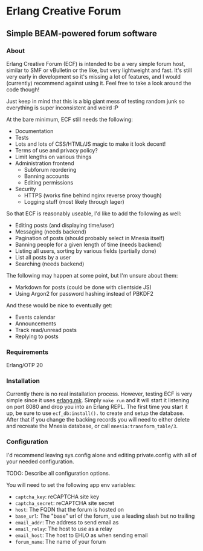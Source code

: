 # Erlang Creative Forum
## Simple BEAM-powered forum software

### About

Erlang Creative Forum (ECF) is intended to be a very simple forum host, similar
to SMF or vBulletin or the like, but very lightweight and fast. It's still very
early in development so it's missing a lot of features, and I would (currently)
recommend against using it. Feel free to take a look around the code though!

Just keep in mind that this is a big giant mess of testing random junk so
everything is super inconsistent and weird :P

At the bare minimum, ECF still needs the following:
* Documentation
* Tests
* Lots and lots of CSS/HTML/JS magic to make it look decent!
* Terms of use and privacy policy?
* Limit lengths on various things
* Administration frontend
    * Subforum reordering
    * Banning accounts
    * Editing permissions
* Security
    * HTTPS (works fine behind nginx reverse proxy though)
    * Logging stuff (most likely through lager)

So that ECF is reasonably useable, I'd like to add the following as well:
* Editing posts (and displaying time/user)
* Messaging (needs backend)
* Pagination of posts (should probably select in Mnesia itself)
* Banning people for a given length of time (needs backend)
* Listing all users, sorting by various fields (partially done)
* List all posts by a user
* Searching (needs backend)

The following may happen at some point, but I'm unsure about them:
* Markdown for posts (could be done with clientside JS)
* Using Argon2 for password hashing instead of PBKDF2

And these would be nice to eventually get:
* Events calendar
* Announcements
* Track read/unread posts
* Replying to posts

### Requirements
Erlang/OTP 20


### Installation
Currently there is no real installation process. However, testing ECF is very
simple since it uses [erlang.mk](https://erlang.mk). Simply `make run` and it
will start it listening on port 8080 and drop you into an Erlang REPL. The first
time you start it up, be sure to use `ecf_db:install().` to create and setup the
database. After that if you change the backing records you will need to either
delete and recreate the Mnesia database, or call `mnesia:transform_table/3`.

### Configuration
I'd recommend leaving sys.config alone and editing private.config with all of
your needed configuration.

TODO: Describe all configuration options.

You will need to set the following app env variables:
* `captcha_key`: reCAPTCHA site key
* `captcha_secret`: reCAPTCHA site secret
* `host`: The FQDN that the forum is hosted on
* `base_url`: The "base" url of the forum, use a leading slash but no trailing
* `email_addr`: The address to send email as
* `email_relay`: The host to use as a relay
* `email_host`: The host to EHLO as when sending email
* `forum_name`: The name of your forum

